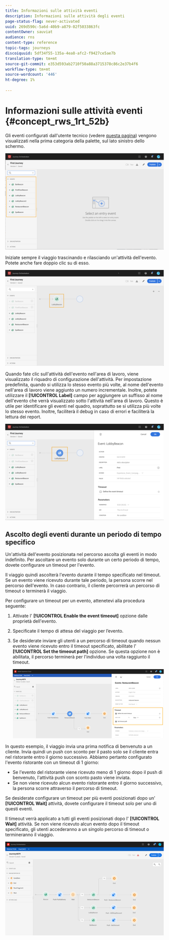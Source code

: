 ```yaml
---
title: Informazioni sulle attività eventi
description: Informazioni sulle attività degli eventi
page-status-flag: never-activated
uuid: 269d590c-5a6d-40b9-a879-02f5033863fc
contentOwner: sauviat
audience: rns
content-type: reference
topic-tags: journeys
discoiquuid: 5df34f55-135a-4ea8-afc2-f9427ce5ae7b
translation-type: tm+mt
source-git-commit: e353d593ab2710f50a88a3715378c86c2e37b4f6
workflow-type: tm+mt
source-wordcount: '446'
ht-degree: 1%

---
```



# Informazioni sulle attività eventi {#concept_rws_1rt_52b}

Gli eventi configurati dall&#39;utente tecnico (vedere [questa pagina](../event/about-events.md)) vengono visualizzati nella prima categoria della palette, sul lato sinistro dello schermo.

![](../assets/journey43.png)

Iniziate sempre il viaggio trascinando e rilasciando un&#39;attività dell&#39;evento. Potete anche fare doppio clic su di esso.

![](../assets/journey44.png)

Quando fate clic sull&#39;attività dell&#39;evento nell&#39;area di lavoro, viene visualizzato il riquadro di configurazione dell&#39;attività. Per impostazione predefinita, quando si utilizza lo stesso evento più volte, al nome dell&#39;evento nell&#39;area di lavoro viene aggiunto un numero incrementale. Inoltre, potete utilizzare il **[!UICONTROL Label]** campo per aggiungere un suffisso al nome dell&#39;evento che verrà visualizzato sotto l&#39;attività nell&#39;area di lavoro. Questo è utile per identificare gli eventi nel quadro, soprattutto se si utilizza più volte lo stesso evento. Inoltre, faciliterà il debug in caso di errori e faciliterà la lettura dei report.

![](../assets/journey33.png)

## Ascolto degli eventi durante un periodo di tempo specifico

Un&#39;attività dell&#39;evento posizionata nel percorso ascolta gli eventi in modo indefinito. Per ascoltare un evento solo durante un certo periodo di tempo, dovete configurare un timeout per l&#39;evento.

Il viaggio quindi ascolterà l&#39;evento durante il tempo specificato nel timeout. Se un evento viene ricevuto durante tale periodo, la persona scorre nel percorso dell&#39;evento. In caso contrario, il cliente percorrerà un percorso di timeout o terminerà il viaggio.

Per configurare un timeout per un evento, attenetevi alla procedura seguente:

1. Attivate l&#39; **[!UICONTROL Enable the event timeout]** opzione dalle proprietà dell&#39;evento.

1. Specificate il tempo di attesa del viaggio per l’evento.

1. Se desiderate inviare gli utenti a un percorso di timeout quando nessun evento viene ricevuto entro il timeout specificato, abilitate l&#39; **[!UICONTROL Set the timeout path]** opzione. Se questa opzione non è abilitata, il percorso terminerà per l&#39;individuo una volta raggiunto il timeout.

   ![](../assets/event-timeout.png)

In questo esempio, il viaggio invia una prima notifica di benvenuto a un cliente. Invia quindi un push con sconto per il pasto solo se il cliente entra nel ristorante entro il giorno successivo. Abbiamo pertanto configurato l&#39;evento ristorante con un timeout di 1 giorno:

* Se l&#39;evento del ristorante viene ricevuto meno di 1 giorno dopo il push di benvenuto, l&#39;attività push con sconto pasto viene inviata.
* Se non viene ricevuto alcun evento ristorante entro il giorno successivo, la persona scorre attraverso il percorso di timeout.

Se desiderate configurare un timeout per più eventi posizionati dopo un&#39; **[!UICONTROL Wait]** attività, dovete configurare il timeout solo per uno di questi eventi.

Il timeout verrà applicato a tutti gli eventi posizionati dopo l&#39; **[!UICONTROL Wait]** attività. Se non viene ricevuto alcun evento dopo il timeout specificato, gli utenti accederanno a un singolo percorso di timeout o termineranno il viaggio.

![](../assets/event-timeout-group.png)
